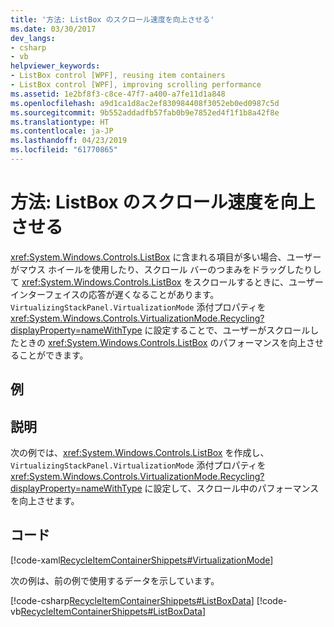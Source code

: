 ```yaml
---
title: '方法: ListBox のスクロール速度を向上させる'
ms.date: 03/30/2017
dev_langs:
- csharp
- vb
helpviewer_keywords:
- ListBox control [WPF], reusing item containers
- ListBox control [WPF], improving scrolling performance
ms.assetid: 1e2bf8f3-c8ce-47f7-a400-a7fe11d1a848
ms.openlocfilehash: a9d1ca1d8ac2ef830984408f3052eb0ed0987c5d
ms.sourcegitcommit: 9b552addadfb57fab0b9e7852ed4f1f1b8a42f8e
ms.translationtype: HT
ms.contentlocale: ja-JP
ms.lasthandoff: 04/23/2019
ms.locfileid: "61770865"
---
```

# <a name="how-to-improve-the-scrolling-performance-of-a-listbox"></a>方法: ListBox のスクロール速度を向上させる
<xref:System.Windows.Controls.ListBox> に含まれる項目が多い場合、ユーザーがマウス ホイールを使用したり、スクロール バーのつまみをドラッグしたりして <xref:System.Windows.Controls.ListBox> をスクロールするときに、ユーザー インターフェイスの応答が遅くなることがあります。 `VirtualizingStackPanel.VirtualizationMode` 添付プロパティを <xref:System.Windows.Controls.VirtualizationMode.Recycling?displayProperty=nameWithType> に設定することで、ユーザーがスクロールしたときの <xref:System.Windows.Controls.ListBox> のパフォーマンスを向上させることができます。  
  
## <a name="example"></a>例  
  
## <a name="description"></a>説明  
次の例では、<xref:System.Windows.Controls.ListBox> を作成し、`VirtualizingStackPanel.VirtualizationMode` 添付プロパティを <xref:System.Windows.Controls.VirtualizationMode.Recycling?displayProperty=nameWithType> に設定して、スクロール中のパフォーマンスを向上させます。  
  
## <a name="code"></a>コード  
 [!code-xaml[RecycleItemContainerShippets#VirtualizationMode](~/samples/snippets/csharp/VS_Snippets_Wpf/RecycleItemContainerShippets/CSharp/Window1.xaml#virtualizationmode)]  
  
 次の例は、前の例で使用するデータを示しています。  
  
 [!code-csharp[RecycleItemContainerShippets#ListBoxData](~/samples/snippets/csharp/VS_Snippets_Wpf/RecycleItemContainerShippets/CSharp/Window1.xaml.cs#listboxdata)]
 [!code-vb[RecycleItemContainerShippets#ListBoxData](~/samples/snippets/visualbasic/VS_Snippets_Wpf/RecycleItemContainerShippets/visualbasic/window1.xaml.vb#listboxdata)]

